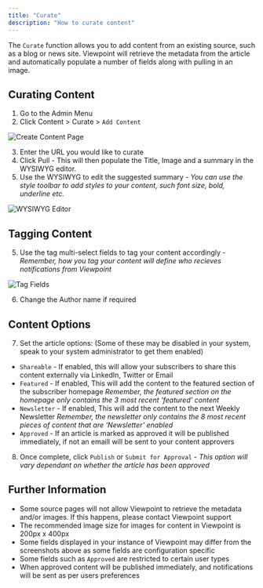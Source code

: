 ```yaml
---
title: "Curate"
description: "How to curate content"
---
```


The `Curate` function allows you to add content from an existing source, such as a blog or news site. Viewpoint will retrieve the metadata from the article and automatically populate a number of fields along with pulling in an image.

## Curating Content

1. Go to the Admin Menu
2. Click Content > Curate > `Add Content`

![Create Content Page](/assets/content/curate-page.png)

3. Enter the URL you would like to curate 
4. Click Pull - This will then populate the Title, Image and a summary in the WYSIWYG editor.
4. Use the WYSIWYG to edit the suggested summary - *You can use the style toolbar to add styles to your content, such font size, bold, underline etc.*

![WYSIWYG Editor](/assets/content/wysiwyg.png)

## Tagging Content

5. Use the tag multi-select fields to tag your content accordingly - *Remember, how you tag your content will define who recieves notifications from Viewpoint*

![Tag Fields](/assets/content/tagfields.png)

6. Change the Author name if required

## Content Options

7. Set the article options:
(Some of these may be disabled in your system, speak to your system administrator to get them enabled)
- `Shareable` - If enabled, this will allow your subscribers to share this content externally via LinkedIn, Twitter or Email
- `Featured` - If enabled, This will add the content to the featured section of the subscriber homepage *Remember, the featured section on the homepage only contains the 3 most recent 'featured' content*
- `Newsletter` - If enabled, This will add the content to the next Weekly Newsletter *Remember, the newsletter only contains the 8 most recent pieces of content that are 'Newsletter' enabled*
- `Approved` - If an article is marked as approved it will be published immediately, if not an emaill will be sent to your content approvers

8. Once complete, click `Publish` or `Submit for Approval` - *This option will vary dependant on whether the article has been approved*

## Further Information

- Some source pages will not allow Viewpoint to retrieve the metadata and/or images. If this happens, please contact Viewpoint support
- The recommended image size for images for content in Viewpoint is 200px x 400px
- Some fields displayed in your instance of Viewpoint may differ from the screenshots above as some fields are configuration specific
- Some fields such as `Approved` are restricted to certain user types
- When approved content will be published immediately, and notifications will be sent as per users preferences



